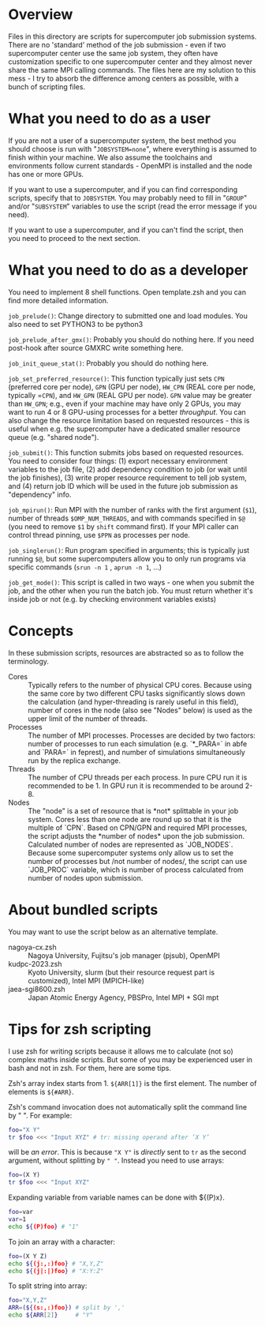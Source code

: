 # Overview

Files in this directory are scripts for supercomputer job submission systems. There are no 'standard' method of the job submission - even if two supercomputer center use the same job system, they often have customization specific to one supercomputer center and they almost never share the same MPI calling commands.
The files here are my solution to this mess - I try to absorb the difference among centers as possible, with a bunch of scripting files.

# What you need to do as a user

If you are not a user of a supercomputer system, the best method you should choose is run with "`JOBSYSTEM=none`", where everything is assumed to finish within your machine. We also assume the toolchains and environments follow current standards - OpenMPI is installed and the node has one or more GPUs.

If you want to use a supercomputer, and if you can find corresponding scripts, specify that to `JOBSYSTEM`. You may probably need to fill in "`GROUP`" and/or "`SUBSYSTEM`" variables to use the script (read the error message if you need).

If you want to use a supercomputer, and if you can't find the script, then you need to proceed to the next section.

# What you need to do as a developer

You need to implement 8 shell functions. Open template.zsh and you can find more detailed information.

`job_prelude()`: Change directory to submitted one and load modules. You also need to set PYTHON3 to be python3

`job_prelude_after_gmx()`: Probably you should do nothing here. If you need post-hook after source GMXRC write something here.

`job_init_queue_stat()`: Probably you should do nothing here.

`job_set_preferred_resource()`: This function typically just sets `CPN` (preferred core per node), `GPN` (GPU per node), `HW_CPN` (REAL core per node, typically =`CPN`), and `HW_GPN` (REAL GPU per node). `GPN` value may be greater than `HW_GPN`; e.g., even if your machine may have only 2 GPUs, you may want to run 4 or 8 GPU-using processes for a better *throughput*. You can also change the resource limitation based on requested resources - this is useful when e.g. the supercomputer have a dedicated smaller resource queue (e.g. "shared node").

`job_submit()`: This function submits jobs based on requested resources. You need to consider four things: (1) export necessary environment variables to the job file, (2) add dependency condition to job (or wait until the job finishes), (3) write proper resource requirement to tell job system, and (4) return job ID which will be used in the future job submission as "dependency" info.

`job_mpirun()`: Run MPI with the number of ranks with the first argument (`$1`), number of threads `$OMP_NUM_THREADS`, and with commands specified in `$@` (you need to remove `$1` by `shift` command first). If your MPI caller can control thread pinning, use `$PPN` as processes per node.

`job_singlerun()`: Run program specified in arguments; this is typically just running `$@`, but some supercomputers allow you to only run programs via specific commands (`srun -n 1` , `aprun -n 1`, ...)

`job_get_mode()`: This script is called in two ways - one when you submit the job, and the other when you run the batch job. You must return whether it's inside job or not (e.g. by checking environment variables exists)

# Concepts

In these submission scripts, resources are abstracted so as to follow the terminology.

<dl>
  <dt>Cores</dt>
  <dd>Typically refers to the number of physical CPU cores. Because using the same core by two different CPU tasks significantly slows down the calculation (and hyper-threading is rarely useful in this field), number of cores in the node (also see "Nodes" below) is used as the upper limit of the number of threads.</dd>
  <dt>Processes</dt>
  <dd>The number of MPI processes. Processes are decided by two factors: number of processes to run each simulation (e.g. `*_PARA=` in abfe and `PARA=` in feprest), and number of simulations simultaneously run by the replica exchange. </dd>
  <dt>Threads</dt>
  <dd>The number of CPU threads per each process. In pure CPU run it is recommended to be 1. In GPU run it is recommended to be around 2-8.</dd>
  <dt>Nodes</dt>
  <dd>The "node" is a set of resource that is *not* splittable in your job system. Cores less than one node are round up so that it is the multiple of `CPN`. Based on CPN/GPN and required MPI processes, the script adjusts the *number of nodes* upon the job submission. Calculated number of nodes are represented as `JOB_NODES`. Because some supercomputer systems only allow us to set the number of processes but /not number of nodes/, the script can use `JOB_PROC` variable, which is number of process calculated from number of nodes upon submission.</dd>
</dl>

# About bundled scripts

You may want to use the script below as an alternative template.

<dl>
  <dt>nagoya-cx.zsh</dt>
  <dd>Nagoya University, Fujitsu's job manager (pjsub), OpenMPI</dd>
  <dt>kudpc-2023.zsh</dt>
  <dd>Kyoto University, slurm (but their resource request part is customized), Intel MPI (MPICH-like)</dd>
  <dt>jaea-sgi8600.zsh</dt>
  <dd>Japan Atomic Energy Agency, PBSPro, Intel MPI + SGI mpt</dd>
</dl>

# Tips for zsh scripting

I use zsh for writing scripts because it allows me to calculate (not so) complex maths inside scripts. But some of you may be experienced user in bash and not in zsh. For them, here are some tips.

Zsh's array index starts from 1. `${ARR[1]}` is the first element. The number of elements is `${#ARR}`.

Zsh's command invocation does not automatically split the command line by " ". For example:
````sh
foo="X Y"
tr $foo <<< "Input XYZ" # tr: missing operand after ‘X Y’
````
will be *an error*. This is because `"X Y"` is *directly* sent to `tr` as the second argument, without splitting by `" "`. Instead you need to use arrays:
````sh
foo=(X Y)
tr $foo <<< "Input XYZ"
````

Expanding variable from variable names can be done with ${(P)x}.

````sh
foo=var
var=1
echo ${(P)foo} # "1"
````

To join an array with a character:
````sh
foo=(X Y Z)
echo ${(j:,:)foo} # "X,Y,Z"
echo ${(j|:|)foo} # "X:Y:Z"
````

To split string into array:
````sh
foo="X,Y,Z"
ARR=(${(s:,:)foo}) # split by ','
echo ${ARR[2]}     # "Y"
````


